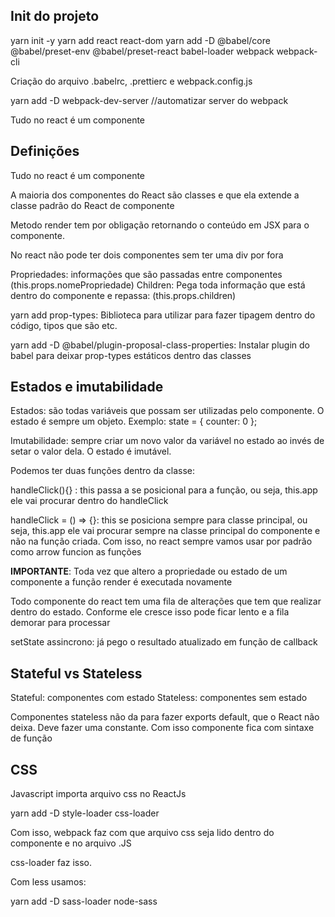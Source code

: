 ## Init do projeto

yarn init -y
yarn add react react-dom
yarn add -D @babel/core @babel/preset-env @babel/preset-react babel-loader webpack webpack-cli

Criação do arquivo .babelrc, .prettierc e webpack.config.js

yarn add -D webpack-dev-server //automatizar server do webpack

Tudo no react é um componente

## Definições

Tudo no react é um componente

A maioria dos componentes do React são classes e que ela extende a classe padrão do React de componente

Metodo render tem por obligação retornando o conteúdo em JSX para o componente.

No react não pode ter dois componentes sem ter uma div por fora

Propriedades: informações que são passadas entre componentes (this.props.nomePropriedade)
Children: Pega toda informação que está dentro do componente e repassa: (this.props.children)

yarn add prop-types: Biblioteca para utilizar para fazer tipagem dentro do código, tipos que são etc.

yarn add -D @babel/plugin-proposal-class-properties: Instalar plugin do babel para deixar prop-types estáticos dentro das classes


## Estados e imutabilidade

Estados: são todas variáveis que possam ser utilizadas pelo componente.
O estado é sempre um objeto. Exemplo:
 state = {
    counter: 0
  };

Imutabilidade: sempre criar um novo valor da variável no estado ao invés de setar o valor dela.
O estado é imutável.

Podemos ter duas funções dentro da classe: 

handleClick(){} : this passa a se posicional para a função, ou seja, this.app ele vai procurar dentro do handleClick

handleClick = () => {}: this se posiciona sempre para classe principal, ou seja, this.app ele vai procurar sempre na classe principal do componente e não na função criada. Com isso, no react sempre vamos usar por padrão como arrow funcion as funções

__IMPORTANTE__: Toda vez que altero a propriedade ou estado de um componente a função render é executada novamente

Todo componente do react tem uma fila de alterações que tem que realizar dentro do estado.
Conforme ele cresce isso pode ficar lento e a fila demorar para processar

setState assincrono: já pego o resultado atualizado em função de callback

## Stateful vs Stateless

Stateful: componentes com estado
Stateless: componentes sem estado

Componentes stateless não da para fazer exports default, que o React não deixa. Deve fazer uma constante.
Com isso componente fica com sintaxe de função


## CSS

Javascript importa arquivo css no ReactJs

yarn add -D style-loader css-loader 

Com isso, webpack faz com que arquivo css seja lido dentro do componente e no arquivo .JS

css-loader faz isso.

Com less usamos:

yarn add -D sass-loader node-sass